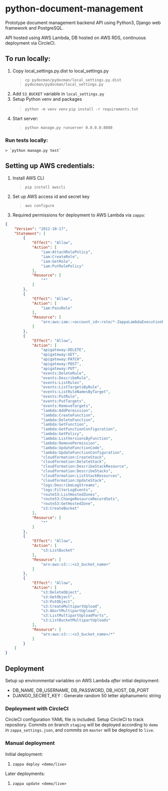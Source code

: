# python-document-management

Prototype document management backend API using Python3, Django web framework and PostgreSQL.

API hosted using AWS Lambda, DB hosted on AWS RDS, continuous deployment via CircleCI.

## To run locally:

1. Copy local_settings.py.dist to local_settings.py
    > `cp pydocman/pydocman/local_settings.py.dist pydocman/pydocman/local_settings.py`
2. Add `S3_BUCKET` variable in `local_settings.py`
3. Setup Python venv and packages
    > `python -m venv venv`
    > `pip install -r requirements.txt`
4. Start server:
    > `python manage.py runserver 0.0.0.0:8080`

### Run tests locally:
    > `python manage.py test`

## Setting up AWS credentials:

1. Install AWS CLI
    > `pip install awscli`
2. Set up AWS access id and secret key
    > `aws configure`
3. Required permissions for deployment to AWS Lambda via `zappa`:

```json
{
    "Version": "2012-10-17",
    "Statement": [
        {
            "Effect": "Allow",
            "Action": [
                "iam:AttachRolePolicy",
                "iam:CreateRole",
                "iam:GetRole",
                "iam:PutRolePolicy"
            ],
            "Resource": [
                "*"
            ]
        },
        {
            "Effect": "Allow",
            "Action": [
                "iam:PassRole"
            ],
            "Resource": [
                "arn:aws:iam::<account_id>:role/*-ZappaLambdaExecutionRole"
            ]
        },
        {
            "Effect": "Allow",
            "Action": [
                "apigateway:DELETE",
                "apigateway:GET",
                "apigateway:PATCH",
                "apigateway:POST",
                "apigateway:PUT",
                "events:DeleteRule",
                "events:DescribeRule",
                "events:ListRules",
                "events:ListTargetsByRule",
                "events:ListRuleNamesByTarget",
                "events:PutRule",
                "events:PutTargets",
                "events:RemoveTargets",
                "lambda:AddPermission",
                "lambda:CreateFunction",
                "lambda:DeleteFunction",
                "lambda:GetFunction",
                "lambda:GetFunctionConfiguration",
                "lambda:GetPolicy",
                "lambda:ListVersionsByFunction",
                "lambda:RemovePermission",
                "lambda:UpdateFunctionCode",
                "lambda:UpdateFunctionConfiguration",
                "cloudformation:CreateStack",
                "cloudformation:DeleteStack",
                "cloudformation:DescribeStackResource",
                "cloudformation:DescribeStacks",
                "cloudformation:ListStackResources",
                "cloudformation:UpdateStack",
                "logs:DescribeLogStreams",
                "logs:FilterLogEvents",
                "route53:ListHostedZones",
                "route53:ChangeResourceRecordSets",
                "route53:GetHostedZone",
                "s3:CreateBucket"
            ],
            "Resource": [
                "*"
            ]
        },
        {
            "Effect": "Allow",
            "Action": [
                "s3:ListBucket"
            ],
            "Resource": [
                "arn:aws:s3:::<s3_bucket_name>"
            ]
        },
        {
            "Effect": "Allow",
            "Action": [
                "s3:DeleteObject",
                "s3:GetObject",
                "s3:PutObject",
                "s3:CreateMultipartUpload",
                "s3:AbortMultipartUpload",
                "s3:ListMultipartUploadParts",
                "s3:ListBucketMultipartUploads"
            ],
            "Resource": [
                "arn:aws:s3:::<s3_bucket_name>/*"
            ]
        }
    ]
}
```
## Deployment
Setup up environmental variables on AWS Lambda _after_ initial deployment:
* DB_NAME, DB_USERNAME, DB_PASSWORD, DB_HOST, DB_PORT
* DJANGO_SECRET_KEY : Generate random 50 letter alphanumeric string

### Deployment with CircleCI
CircleCI configuration YAML file is included. Setup CircleCI to track repository.
Commits on branch `staging` will be deployed according to `demo` in `zappa_settings.json`,
and commits on `master` will be deployed to `live`.

### Manual deployment
Initial deployment:

1. `zappa deploy <demo/live>`

Later deployments:

1. `zappa update <demo/live>`

